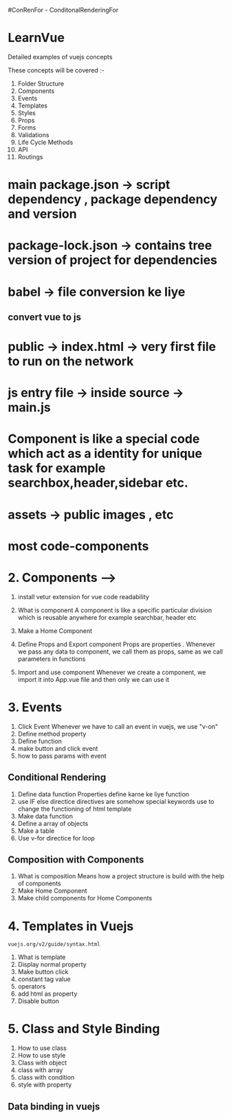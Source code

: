 #ConRenFor - ConditonalRenderingFor


# LearnVue
Detailed examples of vuejs concepts

These concepts will be covered :-
1. Folder Structure
2. Components
3. Events
4. Templates
5. Styles
6. Props
7. Forms
8. Validations
9. Life Cycle Methods
10. API
11. Routings

# main package.json -> script dependency , package dependency and version

# package-lock.json -> contains tree version of project for dependencies 

# babel -> file conversion ke liye
## convert vue to js 

# public -> index.html -> very first file to run on the network

# js entry file -> inside source  -> main.js

# Component is like a special code which act as a identity for unique task for example searchbox,header,sidebar etc.

# assets -> public images , etc

# most code-components


# 2. Components -->

1. install vetur extension for vue code readability
2. What is component 
    A component is like a specific particular division which is reusable anywhere for example searchbar, header etc

3. Make a Home Component
4. Define Props and Export component
    Props are properties . Whenever we pass any data to component, we call them as props, same as we call parameters in functions

5. Import and use component
    Whenever we create a component, we import it into
    App.vue file and then only we can use it

# 3. Events

1. Click Event
  Whenever we have to call an event in vuejs, we use "v-on"
2. Define method property
3. Define function
4. make button and click event
5. how to pass params with event

## Conditional Rendering

1. Define data function
    Properties define karne ke liye function
2. use IF else directice 
    directives are somehow special keywords use to change the functioning of html template
3. Make data function
4. Define a array of objects
5. Make a table
6. Use v-for directice for loop

## Composition with Components

1. What is composition
     Means how a project structure is build with the help of components
2. Make Home Component
3. Make child components for Home Components

# 4. Templates in Vuejs
    vuejs.org/v2/guide/syntax.html
1. What is template
2. Display normal property
3. Make button click
4. constant tag value
5. operators
6. add html as property
7. Disable button

# 5. Class and Style Binding

1. How to use class
2. How to use style
3. Class with object
4. class with array
5. class with condition
6. style with property


## Data binding in vuejs
